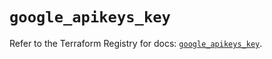 # `google_apikeys_key`

Refer to the Terraform Registry for docs: [`google_apikeys_key`](https://registry.terraform.io/providers/drfaust92/google/4.16.4/docs/resources/apikeys_key).
